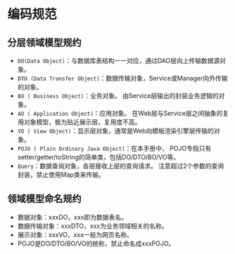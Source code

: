 #  编码规范

## 分层领域模型规约

- `DO(Data Object)`：与数据库表结构一一对应，通过DAO层向上传输数据源对象。
- `DTO (Data Transfer Object)`：数据传输对象，Service或Manager向外传输的对象。
- `BO ( Business Object)`：业务对象。 由Service层输出的封装业务逻辑的对象。
- `AO ( Application Object)`：应用对象。 在Web层与Service层之间抽象的复用对象模型，极为贴近展示层，复用度不高。
- `VO ( View Object)`：显示层对象，通常是Web向模板渲染引擎层传输的对象。
- `POJO ( Plain Ordinary Java Object)`：在本手册中，     POJO专指只有setter/getter/toString的简单类，包括DO/DTO/BO/VO等。
- `Query`：数据查询对象，各层接收上层的查询请求。     注意超过2个参数的查询封装，禁止使用Map类来传输。

## 领域模型命名规约

- 数据对象：xxxDO，xxx即为数据表名。
- 数据传输对象：xxxDTO，xxx为业务领域相关的名称。
- 展示对象：xxxVO，xxx一般为网页名称。
- POJO是DO/DTO/BO/VO的统称，禁止命名成xxxPOJO。